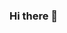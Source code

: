### Hi there 👋

<!--
**devappendCBangJ/devappendCBangJ** is a ✨ _special_ ✨ repository because its `README.md` (this file) appears on your GitHub profile.

<img src="https://img.shields.io/badge/Android-3DDC84?style=flat-square&logo=Android&logoColor=white"/>

Here are some ideas to get you started:

- 🔭 I’m currently working on ...
- 🌱 I’m currently learning ...
- 👯 I’m looking to collaborate on ...
- 🤔 I’m looking for help with ...
- 💬 Ask me about ...
- 📫 How to reach me: ...
- 😄 Pronouns: ...
- ⚡ Fun fact: ...
-->
